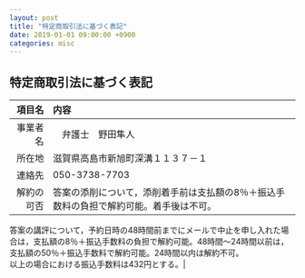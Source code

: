 ```yaml
---
layout: post
title: "特定商取引法に基づく表記"
date: 2019-01-01 09:00:00 +0900
categories: misc
---
```


## 特定商取引法に基づく表記

|項目名|内容|
|--:|:--|
|事業者名|　弁護士　野田隼人|
|所在地|滋賀県高島市新旭町深溝１１３７－１|
|連絡先|050-3738-7703|
|解約の可否|答案の添削について，添削着手前は支払額の8％＋振込手数料の負担で解約可能。着手後は不可。<br>
答案の講評について，予約日時の48時間前までにメールで中止を申し入れた場合は，支払額の8％＋振込手数料の負担で解約可能。48時間〜24時間以前は，支払額の50％＋振込手数料で解約可能。24時間以内は解約不可。<br>
以上の場合における振込手数料は432円とする。|
